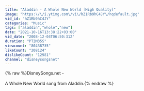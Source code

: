 ```yaml
---
title: "Aladdin - A Whole New World [High Quality]"
image: "https:\/\/i.ytimg.com\/vi\/hZ1Rb9hC4JY\/hqdefault.jpg"
vid_id: "hZ1Rb9hC4JY"
categories: "Music"
tags: ["aladdin","whole","new"]
date: "2021-10-16T13:38:22+03:00"
vid_date: "2008-12-04T06:50:31Z"
duration: "PT2M35S"
viewcount: "80438735"
likeCount: "208124"
dislikeCount: "12981"
channel: "disneysongsnet"
---
```

{% raw %}DisneySongs.net -<br /><br />A Whole New World song from Aladdin.{% endraw %}
